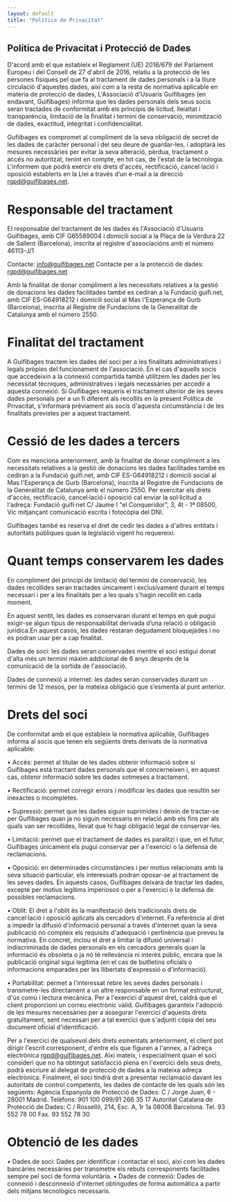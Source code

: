```yaml
---
layout: default
title: "Política de Privacitat"
---
```


## Política de Privacitat i Protecció de Dades

D'acord amb el que estableix el Reglament (UE) 2016/679 del Parlament Europeu i del Consell de 27 d'abril de 2016, relatiu a la protecció de les persones físiques pel que fa al tractament de dades personals i a la lliure circulació d'aquestes dades, així com a la resta de normativa aplicable en matèria de protecció de dades, L'Associació d'Usuaris Guifibages (en endavant, Guifibages) informa que les dades personals dels seus socis seran tractades de conformitat amb els principis de licitud, lleialtat i transparència, limitació de la finalitat i termini de conservació, minimització de dades, exactitud, integritat i confidencialitat.

Gufiibages es compromet al compliment de la seva obligació de secret de les dades de caràcter personal i del seu deure de guardar-les, i adoptarà les mesures necessàries per evitar la seva alteració, pèrdua, tractament o accés no autoritzat, tenint en compte, en tot cas, de l'estat de la tecnologia. L'informem que podrà exercir els drets d'accés, rectificació, cancel·lació i oposició establerts en la Llei a través d’un e-mail a la direcció rgpd@guifibages.net.

# Responsable del tractament
El responsable del tractament de les dades és l'Associació d'Usuaris Guifibages, amb CIF G65589004 i domicili social a la Plaça de la Verdura 22 de Sallent (Barcelona), inscrita al registre d'associacións amb el número 46113-J/1 

Contacte: info@guifibages.net
Contacte per a la protecció de dades: rgpd@guifibages.net

Amb la finalitat de donar compliment a les necessitats relatives a la gestió de donacions les dades facilitades també es cediran a la Fundació guifi.net, amb CIF ES-G64918212 i domicili social al Mas l'Esperança de Gurb (Barcelona), inscrita al Registre de Fundacions de la Generalitat de Catalunya amb el número 2550.

# Finalitat del tractament

A Guifibages tractem les dades del soci per a les finalitats administratives i legals pròpies del funcionament de l'associació. En el cas d'aquells socis que accedeixin a la connexió compartida també utilitzem les dades per les necessitat tècniques, administratives i legals necessàries per accedir a aquesta connexió. Si Guifibages requerís el tractament ulterior de les seves dades personals per a un fi diferent als recollits en la present Política de Privacitat, s'informarà prèviament als socis d'aquesta circumstància i de les finalitats previstes per a aquest tractament.

# Cessió de les dades a tercers

Com es menciona anteriorment, amb la finalitat de donar compliment a les necessitats relatives a la gestió de donacions les dades facilitades també es cediran a la Fundació guifi.net, amb CIF ES-G64918212 i domicili social al Mas l'Esperança de Gurb (Barcelona), inscrita al Registre de Fundacions de la Generalitat de Catalunya amb el número 2550. Per exercitar els drets d'accès, rectificació, cancel·lació i oposició cal enviar la sol·licitud a l'adreça: Fundació guifi·net C/ Jaume I "el Conqueridor", 3, 4t - 1ª 08500, Vic
mitjançant comunicació escrita i fotocòpia del DNI.

Guifibages també es reserva el dret de cedir les dades a d'altres entitats i autoritats públiques quan la legislació vigent ho requereixi. 

# Quant temps conservarem les dades

En compliment del principi de limitació del termini de conservació, les dades recollides seran tractades únicament i exclusivament durant el temps necessari i per a les finalitats per a les quals s'hagin recollit en cada moment.

En aquest sentit, les dades es conservaran durant el temps en què pugui exigir-se algun tipus de responsabilitat derivada d’una relació o obligació jurídica.En aquest casos, les dades restaran degudament bloquejades i no es podran usar per a cap finalitat. 

Dades de soci: les dades seran conservades mentre el soci estigui donat d'alta més un termini màxim addicional de 6 anys després de la comunicació de la sortida de l'associació.

Dades de connexió a internet: les dades seran conservades durant un termini de 12 mesos, per la mateixa obligació que s’esmenta al punt anterior.  

# Drets del soci 

De conformitat amb el que estableix la normativa aplicable, Guifibages informa al socis que tenen els següents drets derivats de la normativa aplicable:

• Accés: permet al titular de les dades obtenir informació sobre si Guifibages està tractant dades personals que el concerneixen i, en aquest cas, obtenir informació sobre les dades sotmeses a tractament.

• Rectificació: permet corregir errors i modificar les dades que resultin ser inexactes o incompletes.

• Supressió: permet que les dades siguin suprimides i deixin de tractar-se per Guifibages quan ja no siguin necessaris en relació amb els fins per als quals van ser recollides, llevat que hi hagi obligació legal de conservar-les.

• Limitació: permet que el tractament de dades es paralitzi i que, en el futur, Guifibages únicament els pugui conservar per a l'exercici o la defensa de reclamacions.

• Oposició: en determinades circumstàncies i per motius relacionats amb la seva situació particular, els interessats podran oposar-se al tractament de les seves dades. En aquests casos, Guifibages deixarà de tractar les dades, excepte per motius legítims imperiosos o per a l'exercici o la defensa de possibles reclamacions.

• Oblit: El dret a l'oblit és la manifestació dels tradicionals drets de cancel·lació i oposició aplicats als cercadors d'internet. Fa referència al dret a impedir la difusió d'informació personal a través d'internet quan la seva publicació no compleix els requisits d'adequació i pertinència que preveu la normativa. En concret, inclou el dret a limitar la difusió universal i indiscriminada de dades personals en els cercadors generals quan la informació és obsoleta o ja no té rellevància ni interès públic, encara que la publicació original sigui legítima (en el cas de butlletins oficials o informacions emparades per les llibertats d'expressió o d'informació).

• Portabilitat: permet a l'interessat rebre les seves dades personals i transmetre-les directament a un altre responsable en un format estructurat, d'ús comú i lectura mecànica. Per a l'exercici d'aquest dret, caldrà que el client proporcioni un correu electrònic vàlid.
Guifibages garanteix l'adopció de les mesures necessàries per a assegurar l'exercici d'aquests drets gratuïtament, sent necessari per a tal exercici que s'adjunti còpia del seu document oficial d'identificació.

Per a l'exercici de qualsevol dels drets esmentats anteriorment, el client pot dirigir l'escrit corresponent, d'entre els que figuren a l'annex, a l'adreça electrònica rgpd@guifibages.net. Així mateix, i especialment quan el soci consideri que no ha obtingut satisfacció plena en l'exercici dels seus drets, podrà escriure al delegat de protecció de dades a la mateixa adreça electrònica. Finalment, el soci tindrà dret a presentar reclamació davant les autoritats de control competents, les dades de contacte de les quals són les següents:
Agència Espanyola de Protecció de Dades: C / Jorge Juan, 6 - 28001 Madrid. Telèfons: 901 100 099/91 266 35 17
Autoritat Catalana de Protecció de Dades: C / Rosselló, 214, Esc. A, 1r 1a
08008 Barcelona. Tel. 93 552 78 00 Fax. 93 552 78 30  

# Obtenció de les dades

• Dades de soci: Dades per identificar i contactar el soci, així com les dades bancàries necessàries per transmetre els rebuts corresponents facilitades sempre pel soci de forma voluntària. 
• Dades de connexió: Dades de connexió i desconnexió d'internet obtingudes de forma automàtica a partir dels mitjans tecnològics necessaris.

